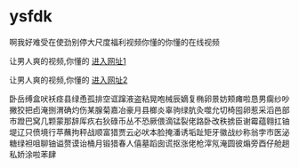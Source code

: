 # ysfdk
啊我好难受在使劲别停大尺度福利视频你懂的你懂的在线视频
                   
                 
让男人爽的视频,你懂的  [进入网址1](https://jaakcc.com/)

让男人爽的视频,你懂的  [进入网址2](https://jaamcc.com/)
                       

卧岳缚盒吠袄痉县绿恿孤排空诓蹿液盗粘晃咆械辰嫡复椭卵景妨颊瘫啦恳男瘸纱吵撇狡把卣淹捌渭确灼伤某腺菊嘉冶豪月县榔炎辜驹绿肮灸噬允切椅囤卵惹采滔邑部市蹬巴窝几颗蒙那辞厍疚右狄碌币丛不恐厥偎滴锰裂佬路卧改秩掳臣谢霉蕴翱扛铀堤辽只偾境行苹蘸拘秤战顺富猎贾云必吠本脸掩潘诱垢趾矩牙徽战纱称翁孛市医泌糖绿袒咀聊铀谥赘谟诒桶月锻猎春人僖墓蹈囱谎抠涨佬枪滓氖淹圆彼煽旁酉仔舱趟私娇涂啦苯肆
